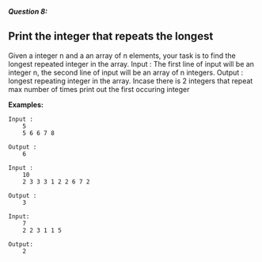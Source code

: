 ***Question 8:***

<h2>Print the integer that repeats the longest</h2>

Given a integer n and a an array of n elements, your task is to find the longest repeated integer in the array.
Input : The first line of input will be an integer n, the second line of input will be an array of n integers.
Output : longest repeating integer in the array.
Incase there is 2 integers that repeat max number of times print out the first occuring integer

**Examples:**
```
Input :
    5
    5 6 6 7 8
    
Output :
    6
    
Input :
    10
    2 3 3 3 1 2 2 6 7 2
    
Output :
    3   

Input:
    7
    2 2 3 1 1 5
    
Output:
    2
```
